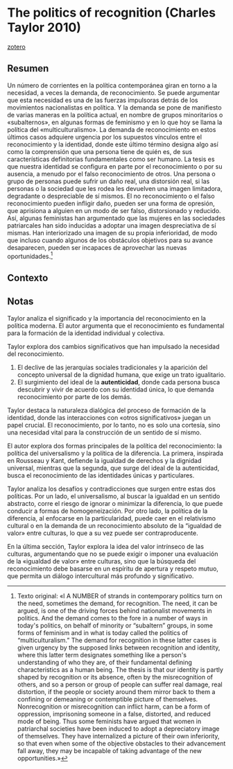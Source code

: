# The politics of recognition (Charles Taylor 2010)
[zotero](zotero://select/items/@taylor2010)

## Resumen

Un número de corrientes en la política contemporánea giran en torno a la necesidad, a veces la demanda, de reconocimiento. Se puede argumentar que esta necesidad es una de las fuerzas impulsoras detrás de los movimientos nacionalistas en política. Y la demanda se pone de manifiesto de varias maneras en la política actual, en nombre de grupos minoritarios o «subalternos», en algunas formas de feminismo y en lo que hoy se llama la política del «multiculturalismo». La demanda de reconocimiento en estos últimos casos adquiere urgencia por los supuestos vínculos entre el reconocimiento y la identidad, donde este último término designa algo así como la comprensión que una persona tiene de quién es, de sus características definitorias fundamentales como ser humano. La tesis es que nuestra identidad se configura en parte por el reconocimiento o por su ausencia, a menudo por el falso reconocimiento de otros. Una persona o grupo de personas puede sufrir un daño real, una distorsión real, si las personas o la sociedad que les rodea les devuelven una imagen limitadora, degradante o despreciable de sí mismos. El no reconocimiento o el falso reconocimiento pueden infligir daño, pueden ser una forma de opresión, que aprisiona a alguien en un modo de ser falso, distorsionado y reducido. Así, algunas feministas han argumentado que las mujeres en las sociedades patriarcales han sido inducidas a adoptar una imagen despreciativa de sí mismas. Han interiorizado una imagen de su propia inferioridad, de modo que incluso cuando algunos de los obstáculos objetivos para su avance desaparecen, pueden ser incapaces de aprovechar las nuevas oportunidades.[^1]

[^1]: Texto original: «I A NUMBER of strands in contemporary politics turn on the need, sometimes the demand, for recognition. The need, it can be argued, is one of the driving forces behind nationalist movements in politics. And the demand comes to the fore in a number of ways in today's politics, on behalf of minority or “subaltern” groups, in some forms of feminism and in what is today called the politics of “multiculturalism.” The demand for recognition in these latter cases is given urgency by the supposed links between recognition and identity, where this latter term designates something like a person's understanding of who they are, of their fundamental defining characteristics as a human being. The thesis is that our identity is partly shaped by recognition or its absence, often by the misrecognition of others, and so a person or group of people can suffer real damage, real distortion, if the people or society around them mirror back to them a confining or demeaning or contemptible picture of themselves. Nonrecognition or misrecognition can inflict harm, can be a form of oppression, imprisoning someone in a false, distorted, and reduced mode of being. Thus some feminists have argued that women in patriarchal societies have been induced to adopt a depreciatory image of themselves. They have internalized a picture of their own inferiority, so that even when some of the objective obstacles to their advancement fall away, they may be incapable of taking advantage of the new opportunities.»


## Contexto

## Notas
Taylor analiza el significado y la importancia del reconocimiento en la política moderna. El autor argumenta que el reconocimiento es fundamental para la formación de la identidad individual y colectiva.

Taylor explora dos cambios significativos que han impulsado la necesidad del reconocimiento.

1. El declive de las jerarquías sociales tradicionales y la aparición del concepto universal de la dignidad humana, que exige un trato igualitario. 
2. El surgimiento del ideal de la **autenticidad**, donde cada persona busca descubrir y vivir de acuerdo con su identidad única, lo que demanda reconocimiento por parte de los demás.

Taylor destaca la naturaleza dialógica del proceso de formación de la identidad, donde las interacciones con «otros significativos» juegan un papel crucial. El reconocimiento, por lo tanto, no es solo una cortesía, sino una necesidad vital para la construcción de un sentido de sí mismo.

El autor explora dos formas principales de la política del reconocimiento: la política del universalismo y la política de la diferencia. La primera, inspirada en Rousseau y Kant, defiende la igualdad de derechos y la dignidad universal, mientras que la segunda, que surge del ideal de la autenticidad, busca el reconocimiento de las identidades únicas y particulares.

Taylor analiza los desafíos y contradicciones que surgen entre estas dos políticas. Por un lado, el universalismo, al buscar la igualdad en un sentido abstracto, corre el riesgo de ignorar o minimizar la diferencia, lo que puede conducir a formas de homogeneización. Por otro lado, la política de la diferencia, al enfocarse en la particularidad, puede caer en el relativismo cultural o en la demanda de un reconocimiento absoluto de la “igualdad de valor» entre culturas, lo que a su vez puede ser contraproducente.

En la última sección, Taylor explora la idea del valor intrínseco de las culturas, argumentando que no se puede exigir o imponer una evaluación de la «igualdad de valor» entre culturas, sino que la búsqueda del reconocimiento debe basarse en un espíritu de apertura y respeto mutuo, que permita un diálogo intercultural más profundo y significativo.
